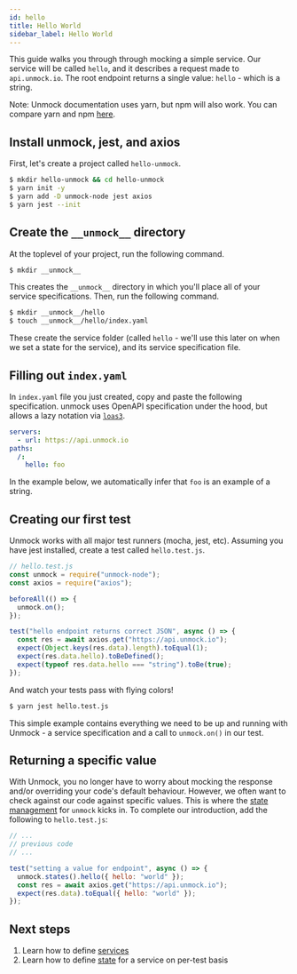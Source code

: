 ```yaml
---
id: hello
title: Hello World
sidebar_label: Hello World
---
```


This guide walks you through through mocking a simple service. Our service will be called `hello`, and it describes a request made to `api.unmock.io`. The root endpoint returns a single value: `hello` - which is a string.

Note: Unmock documentation uses yarn, but npm will also work. You can compare yarn and npm [here](https://yarnpkg.com/en/docs/migrating-from-npm#toc-cli-commands-comparison).

## Install unmock, jest, and axios

First, let's create a project called `hello-unmock`.

```bash
$ mkdir hello-unmock && cd hello-unmock
$ yarn init -y
$ yarn add -D unmock-node jest axios
$ yarn jest --init
```

## Create the `__unmock__` directory

At the toplevel of your project, run the following command.

```bash
$ mkdir __unmock__
```

This creates the `__unmock__` directory in which you'll place all of your service specifications. Then, run the following command.

```bash
$ mkdir __unmock__/hello
$ touch __unmock__/hello/index.yaml
```

These create the service folder (called `hello` - we'll use this later on when we set a state for the service), and its service specification file.

## Filling out `index.yaml`

In `index.yaml` file you just created, copy and paste the following specification. unmock uses OpenAPI specification under the hood, but allows a lazy notation via [`loas3`](loas3.md).

```yaml
servers:
  - url: https://api.unmock.io
paths:
  /:
    hello: foo
```

In the example below, we automatically infer that `foo` is an example of a string.

## Creating our first test

Unmock works with all major test runners (mocha, jest, etc). Assuming you have jest installed, create a test called `hello.test.js`.

```js
// hello.test.js
const unmock = require("unmock-node");
const axios = require("axios");

beforeAll(() => {
  unmock.on();
});

test("hello endpoint returns correct JSON", async () => {
  const res = await axios.get("https://api.unmock.io");
  expect(Object.keys(res.data).length).toEqual(1);
  expect(res.data.hello).toBeDefined();
  expect(typeof res.data.hello === "string").toBe(true);
});
```

And watch your tests pass with flying colors!

```bash
$ yarn jest hello.test.js
```

This simple example contains everything we need to be up and running with Unmock - a service specification and a call to `unmock.on()` in our test.

## Returning a specific value

With Unmock, you no longer have to worry about mocking the response and/or overriding your code's default behaviour. However, we often want to check against our code against specific values. This is where the [state management](state-basic.md) for `unmock` kicks in. To complete our introduction, add the following to `hello.test.js`:

```js
// ...
// previous code
// ...

test("setting a value for endpoint", async () => {
  unmock.states().hello({ hello: "world" });
  const res = await axios.get("https://api.unmock.io");
  expect(res.data).toEqual({ hello: "world" });
});
```

## Next steps

1. Learn how to define [services](layout.md)
1. Learn how to define [state](state-basic.md) for a service on per-test basis
